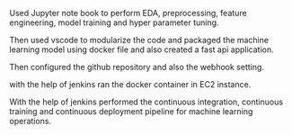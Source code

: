 Used Jupyter note book to perform EDA, preprocessing, feature engineering, model training and hyper parameter tuning.

Then used vscode to modularize the code and packaged the machine learning model using docker file and also created a fast api application.

Then configured the github repository and also the webhook setting.

with the help of jenkins ran the docker container in EC2 instance.

With the help of jenkins performed the continuous integration, continuous training and continuous deployment pipeline for machine learning operations.
